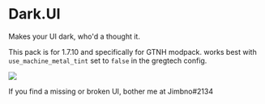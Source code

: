 # Dark.UI
Makes your UI dark, who'd a thought it.

This pack is for 1.7.10 and specifically for GTNH modpack.
works best with `use_machine_metal_tint` set to `false` in the gregtech config.

<img src="https://imgur.com/U4YwJ3C.png" />


 If you find a missing or broken UI, bother me at Jimbno#2134



  
 


